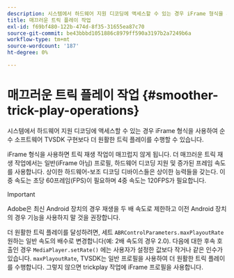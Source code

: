 ```yaml
---
description: 시스템에서 하드웨어 지원 디코딩에 액세스할 수 있는 경우 iFrame 형식을 사용하여 순수 소프트웨어 TVSDK 구현보다 더 원활한 트릭 플레이를 수행할 수 있습니다.
title: 매끄러운 트릭 플레이 작업
exl-id: f69bf480-122b-474d-8f35-31655ea87c70
source-git-commit: be43bbbd1051886c8979ff590a3197b2a7249b6a
workflow-type: tm+mt
source-wordcount: '187'
ht-degree: 0%

---
```


# 매끄러운 트릭 플레이 작업 {#smoother-trick-play-operations}

시스템에서 하드웨어 지원 디코딩에 액세스할 수 있는 경우 iFrame 형식을 사용하여 순수 소프트웨어 TVSDK 구현보다 더 원활한 트릭 플레이를 수행할 수 있습니다.

<!--<a id="section_3DBFD7A3D1C7453096D3D3885E786263"></a>-->

iFrame 형식을 사용하면 트릭 재생 작업이 매끄럽지 않게 됩니다. 더 매끄러운 트릭 재생 작업에서는 일반(iFrame 아님) 프로필, 하드웨어 디코딩 지원 및 증가된 프레임 속도를 사용합니다. 상이한 하드웨어-보조 디코딩 디바이스들은 상이한 능력들을 갖는다. 이중 속도는 초당 60프레임(FPS)이 필요하며 4중 속도는 120FPS가 필요합니다.

>[!IMPORTANT]
>
>Adobe은 최신 Android 장치의 경우 재생을 두 배 속도로 제한하고 이전 Android 장치의 경우 기능을 사용하지 말 것을 권장합니다.

더 원활한 트릭 플레이를 달성하려면, 세트 `ABRControlParameters.maxPlayoutRate` 원하는 일반 속도의 배수로 변경합니다(예: 2배 속도의 경우 2.0). 다음에 대한 후속 호출인 경우 `MediaPlayer.setRate()` 에는 사용자가 설정한 값보다 작거나 같은 인수가 있습니다. `maxPlayoutRate`, TVSDK는 일반 프로필을 사용하여 더 원활한 트릭 플레이를 수행합니다. 그렇지 않으면 trickplay 작업에 iFrame 프로필을 사용합니다.
